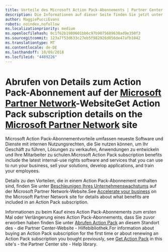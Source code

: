 ```yaml
---
title: Vorteile des Microsoft Action Pack-Abonnements | Partner Center
description: Die Informationen auf dieser Seite finden Sie jetzt unter https://partner.microsoft.com/membership/internal-use-software.
author: MaggiePucciEvans
robots: noindex,nofollow
ms.localizationpriority: medium
ms.openlocfilehash: 0c1f62b1980601bb6c97b9075689638ad9e350f3
ms.sourcegitcommit: 123a7f53d633c27eb5f982926d856de47afb1042
ms.translationtype: MT
ms.contentlocale: de-DE
ms.lasthandoff: 10/09/2018
ms.locfileid: "4489226"
---
```

# <a name="get-action-pack-subscription-details-on-the-microsoft-partner-networkhttpspartnermicrosoftcommembershipinternal-use-software-site"></a><span data-ttu-id="5a9be-103">Abrufen von Details zum Action Pack-Abonnement auf der [Microsoft Partner Network](https://partner.microsoft.com/membership/internal-use-software)-Website</span><span class="sxs-lookup"><span data-stu-id="5a9be-103">Get Action Pack subscription details on the [Microsoft Partner Network](https://partner.microsoft.com/membership/internal-use-software) site</span></span> 

<span data-ttu-id="5a9be-104">Microsoft Action Pack-Abonnementvorteile umfassen neueste Software und Dienste mit internen Nutzungsrechten, die Sie nutzen können, um Ihr Geschäft zu führen, Lösungen zu verkaufen, Anwendungen zu entwickeln und Ihre Mitarbeiter zu schulen.</span><span class="sxs-lookup"><span data-stu-id="5a9be-104">Microsoft Action Pack subscription benefits include the latest internal-use rights software and services that you can use to run your business, sell your solutions, develop applications, and train your employees.</span></span>

<span data-ttu-id="5a9be-105">Details zu den Vorteilen, die in einem Action Pack-Abonnement enthalten sind, finden Sie unter [Beschleunigen Ihres Unternehmenswachstums](https://partner.microsoft.com/membership/internal-use-software) auf der Microsoft Partner Network-Website.</span><span class="sxs-lookup"><span data-stu-id="5a9be-105">See [Accelerate your business](https://partner.microsoft.com/membership/internal-use-software) on the Microsoft Partner Network site for details about what benefits are included in an Action Pack subscription.</span></span>   

<span data-ttu-id="5a9be-106">Informationen zu beim Kauf eines Action Pack-Abonnements zum ersten Mal oder Verlängerung eines Action Pack-Abonnements, dass Sie zuvor erworben haben finden Sie unter [Abrufen Action Pack](mpn-get-action-pack.md) an diesem Standort des - die Partner Center-Website - Hilfebibliothek.</span><span class="sxs-lookup"><span data-stu-id="5a9be-106">For information about buying an Action Pack subscription for the first time or about renewing an Action Pack subscription you bought previously, see [Get Action Pack](mpn-get-action-pack.md) in this site's - the Partner Center site - Help library.</span></span>



